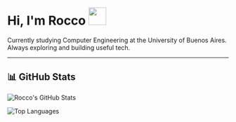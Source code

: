 
  <h1>Hi, I'm Rocco <img src="https://user-images.githubusercontent.com/1303154/88677602-1635ba80-d120-11ea-84d8-d263ba5fc3c0.gif" width="40"/></h1>

  <p>Currently studying Computer Engineering at the University of Buenos Aires.<br>
  Always exploring and building useful tech.</p>

---

## 📊 GitHub Stats

![Rocco's GitHub Stats](https://github-readme-stats.vercel.app/api?username=roccogb&show_icons=true&theme=tokyonight)

![Top Languages](https://github-readme-stats.vercel.app/api/top-langs/?username=roccogb&layout=compact&theme=tokyonight)
